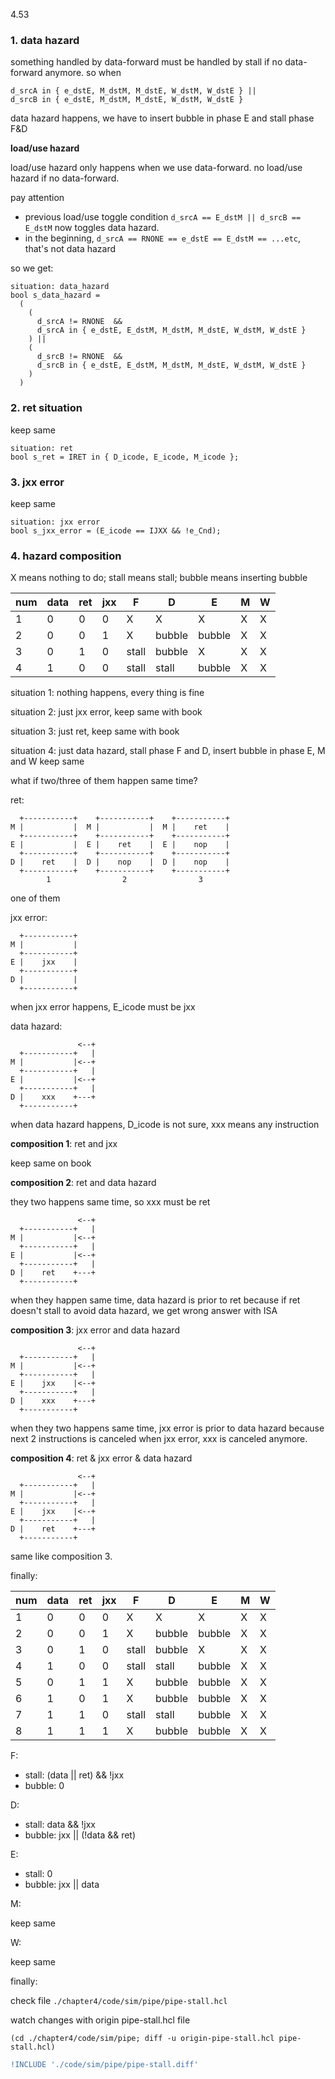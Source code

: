 4.53

### 1. data hazard

something handled by data-forward must be handled by stall if no data-forward
anymore. so when

    d_srcA in { e_dstE, M_dstM, M_dstE, W_dstM, W_dstE } ||
    d_srcB in { e_dstE, M_dstM, M_dstE, W_dstM, W_dstE }

data hazard happens, we have to insert bubble in phase E and stall phase F&D

**load/use hazard**

load/use hazard only happens when we use data-forward. no load/use hazard if no
data-forward.

pay attention

- previous load/use toggle condition `d_srcA == E_dstM || d_srcB ==
E_dstM` now toggles data hazard.
- in the beginning, `d_srcA == RNONE == e_dstE == E_dstM == ...etc`, that's not
data hazard

so we get:

    situation: data_hazard
    bool s_data_hazard =
      (
        (
          d_srcA != RNONE  &&
          d_srcA in { e_dstE, E_dstM, M_dstM, M_dstE, W_dstM, W_dstE }
        ) ||
        (
          d_srcB != RNONE  &&
          d_srcB in { e_dstE, E_dstM, M_dstM, M_dstE, W_dstM, W_dstE }
        )
      )

### 2. ret situation

keep same

    situation: ret
    bool s_ret = IRET in { D_icode, E_icode, M_icode };

### 3. jxx error

keep same

    situation: jxx error
    bool s_jxx_error = (E_icode == IJXX && !e_Cnd);

### 4. hazard composition

X means nothing to do; stall means stall; bubble means inserting bubble

|num|data|ret|jxx|F|D|E|M|W|
|-|-|-|-|-|-|-|-|-|
|1|0|0|0|X|X|X|X|X|
|2|0|0|1|X|bubble|bubble|X|X|
|3|0|1|0|stall|bubble|X|X|X|
|4|1|0|0|stall|stall|bubble|X|X|

situation 1: nothing happens, every thing is fine

situation 2: just jxx error, keep same with book

situation 3: just ret, keep same with book

situation 4: just data hazard,
stall phase F and D, insert bubble in phase E, M and W keep same

what if two/three of them happen same time?

ret:

      +-----------+    +-----------+    +-----------+
    M |           |  M |           |  M |    ret    |
      +-----------+    +-----------+    +-----------+
    E |           |  E |    ret    |  E |    nop    |
      +-----------+    +-----------+    +-----------+
    D |    ret    |  D |    nop    |  D |    nop    |
      +-----------+    +-----------+    +-----------+
            1                2                3

one of them

jxx error:

      +-----------+
    M |           |
      +-----------+
    E |    jxx    |
      +-----------+
    D |           |
      +-----------+

when jxx error happens, E_icode must be jxx

data hazard:

                   <--+
      +-----------+   |
    M |           |<--+
      +-----------+   |
    E |           |<--+
      +-----------+   |
    D |    xxx    +---+
      +-----------+

when data hazard happens, D_icode is not sure, xxx means any instruction


**composition 1**: ret and jxx

keep same on book

**composition 2**: ret and data hazard

they two happens same time, so xxx must be ret

                   <--+
      +-----------+   |
    M |           |<--+
      +-----------+   |
    E |           |<--+
      +-----------+   |
    D |    ret    +---+
      +-----------+

when they happen same time, data hazard is prior to ret because if ret doesn't
stall to avoid data hazard, we get wrong answer with ISA

**composition 3**: jxx error and data hazard


                   <--+
      +-----------+   |
    M |           |<--+
      +-----------+   |
    E |    jxx    |<--+
      +-----------+   |
    D |    xxx    +---+
      +-----------+

when they two happens same time, jxx error is prior to data hazard because next
2 instructions is canceled when jxx error, xxx is canceled anymore.

**composition 4**: ret & jxx error & data hazard

                   <--+
      +-----------+   |
    M |           |<--+
      +-----------+   |
    E |    jxx    |<--+
      +-----------+   |
    D |    ret    +---+
      +-----------+

same like composition 3.


finally:

|num|data|ret|jxx|F|D|E|M|W|
|-|-|-|-|-|-|-|-|-|
|1|0|0|0|X|X|X|X|X|
|2|0|0|1|X|bubble|bubble|X|X|
|3|0|1|0|stall|bubble|X|X|X|
|4|1|0|0|stall|stall|bubble|X|X|
|5|0|1|1|X|bubble|bubble|X|X|
|6|1|0|1|X|bubble|bubble|X|X|
|7|1|1|0|stall|stall|bubble|X|X|
|8|1|1|1|X|bubble|bubble|X|X|

F:

- stall: (data || ret) && !jxx
- bubble: 0

D:

- stall: data && !jxx
- bubble: jxx || (!data && ret)

E:

- stall: 0
- bubble: jxx || data

M:

keep same

W:

keep same

finally:

check file `./chapter4/code/sim/pipe/pipe-stall.hcl`

watch changes with origin pipe-stall.hcl file

    (cd ./chapter4/code/sim/pipe; diff -u origin-pipe-stall.hcl pipe-stall.hcl)

```diff
!INCLUDE './code/sim/pipe/pipe-stall.diff'
```
